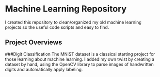 # Machine Learning Repository
I created this repository to clean/organized my old machine learning projects so the useful code scripts and easy to find. 

## Project Overviews
###Digit Classification
The MNIST dataset is a classical starting project for those learning about machine learning. I added my own twist by creating a dataset by hand, using the OpenCV library to parse images of handwritten digits and automatically apply labeling.
